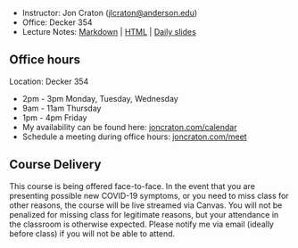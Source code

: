 - Instructor: Jon Craton (jlcraton@anderson.edu)
- Office: Decker 354
- Lecture Notes: 
<a href="lectures/all.md" target="_blank">Markdown</a> | 
<a href="lectures/all.html" target="_blank">HTML</a> | 
<a href="lectures/index.html" target="_blank">Daily slides</a>

Office hours
------------

Location: Decker 354

- 2pm - 3pm Monday, Tuesday, Wednesday
- 9am - 11am Thursday
- 1pm - 4pm Friday
- My availability can be found here: [joncraton.com/calendar](https://joncraton.com/calendar)
- Schedule a meeting during office hours: [joncraton.com/meet](https://joncraton.com/meet)

Course Delivery
---------------

This course is being offered face-to-face. In the event that you are presenting possible new COVID-19 symptoms, or you need to miss class for other reasons, the course will be live streamed via Canvas. You will not be penalized for missing class for legitimate reasons, but your attendance in the classroom is otherwise expected. Please notify me via email (ideally before class) if you will not be able to attend.
